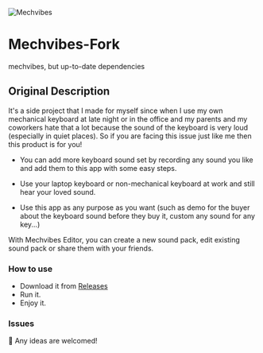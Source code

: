 ![Mechvibes](https://i.imgur.com/78qUULA.jpg)

# Mechvibes-Fork

mechvibes, but up-to-date dependencies

## Original Description

It's a side project that I made for myself since when I use my own mechanical keyboard at late night or in the office and my parents and my coworkers hate that a lot because the sound of the keyboard is very loud (especially in quiet places). So if you are facing this issue just like me then this product is for you!

- You can add more keyboard sound set by recording any sound you like and add them to this app with some easy steps.

- Use your laptop keyboard or non-mechanical keyboard at work and still hear your loved sound.

- Use this app as any purpose as you want (such as demo for the buyer about the keyboard sound before they buy it, custom any sound for any key...)

With Mechvibes Editor, you can create a new sound pack, edit existing sound pack or share them with your friends.

### How to use

- Download it from [Releases](https://github.com/hainguyents13/mechvibes/releases/latest)
- Run it.
- Enjoy it.

### Issues

🤝 Any ideas are welcomed!
